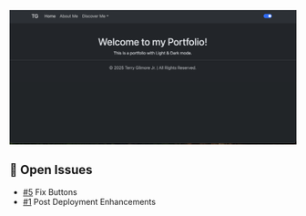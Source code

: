 ![Portfolio Thumbnail](https://github.com/tgilly93/React_Portfolio/blob/main/images/React_Portfolio_thumb.png?raw=true)

## 🚀 Open Issues


<!-- ISSUES-START -->
- [#5](https://github.com/tgilly93/React_Portfolio/issues/5) Fix Buttons
- [#1](https://github.com/tgilly93/React_Portfolio/issues/1) Post Deployment Enhancements
<!-- ISSUES-END --> 
